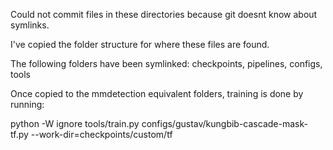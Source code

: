 Could not commit files in these directories because git doesnt know about symlinks.

I've copied the folder structure for where these files are found.

The following folders have been symlinked:
checkpoints, pipelines, configs, tools

Once copied to the mmdetection equivalent folders, training is done by running: 

python -W ignore tools/train.py configs/gustav/kungbib-cascade-mask-tf.py --work-dir=checkpoints/custom/tf